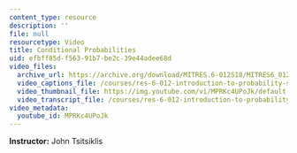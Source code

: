 ```yaml
---
content_type: resource
description: ''
file: null
resourcetype: Video
title: Conditional Probabilities
uid: efbff85d-f563-91b7-be2c-39e44adee68d
video_files:
  archive_url: https://archive.org/download/MITRES.6-012S18/MITRES6_012S18_L02-02_300k.mp4
  video_captions_file: /courses/res-6-012-introduction-to-probability-spring-2018/7b7362025dc45ddd84337cc7744c1dac_MPRKc4UPoJk.vtt
  video_thumbnail_file: https://img.youtube.com/vi/MPRKc4UPoJk/default.jpg
  video_transcript_file: /courses/res-6-012-introduction-to-probability-spring-2018/0c1ffb4da9a5e04b0277fab2032f8c2d_MPRKc4UPoJk.pdf
video_metadata:
  youtube_id: MPRKc4UPoJk
---
```


**Instructor:** John Tsitsiklis